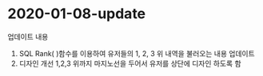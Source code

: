 # 2020-01-08-update
업데이트 내용 
1) SQL Rank( )함수를 이용하여 유저들의 1, 2, 3 위 내역을 불러오는 내용 업데이트
2) 디자인 개선 1,2,3 위까지 마지노선을 두어서 유저를 상단에 디자인 하도록 함
